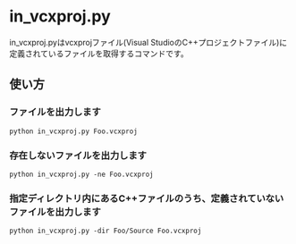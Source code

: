 in_vcxproj.py
==============

in_vcxproj.pyはvcxprojファイル(Visual StudioのC++プロジェクトファイル)に定義されているファイルを取得するコマンドです。

使い方
-------

### ファイルを出力します

```
python in_vcxproj.py Foo.vcxproj
```

### 存在しないファイルを出力します

```
python in_vcxproj.py -ne Foo.vcxproj
```

### 指定ディレクトリ内にあるC++ファイルのうち、定義されていないファイルを出力します

```
python in_vcxproj.py -dir Foo/Source Foo.vcxproj
```
